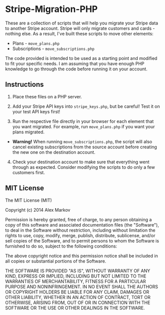 Stripe-Migration-PHP
====================

These are a collection of scripts that will help you migrate your Stripe data to another Stripe account. Stripe will only migrate customers and cards - nothing else. As a result, I've built these scripts to move other elements: 

- Plans - `move_plans.php`
- Subscriptions - `move_subscriptions.php`

The code provided is intended to be used as a starting point and modified to fit your specific needs. I am assuming that you have enough PHP knowledge to go through the code before running it on your account.

## Instructions

1. Place these files on a PHP server.

2. Add your Stripe API keys into `stripe_keys.php`, but be careful! Test it on your test API keys first!

3. Run the respective file directly in your browser for each element that you want migrated. For example, run `move_plans.php` if you want your plans migrated.
  * **Warning!** When running `move_subscriptions.php`, the script will also cancel existing subscriptions from the source account before creating the new one on the destination account.

4. Check your destination account to make sure that everything went through as expected. Consider modifying the scripts to do only a few customers first.

## MIT License

The MIT License (MIT)

Copyright (c) 2014 Alex Markov

Permission is hereby granted, free of charge, to any person obtaining a copy
of this software and associated documentation files (the "Software"), to deal
in the Software without restriction, including without limitation the rights
to use, copy, modify, merge, publish, distribute, sublicense, and/or sell
copies of the Software, and to permit persons to whom the Software is
furnished to do so, subject to the following conditions:

The above copyright notice and this permission notice shall be included in all
copies or substantial portions of the Software.

THE SOFTWARE IS PROVIDED "AS IS", WITHOUT WARRANTY OF ANY KIND, EXPRESS OR
IMPLIED, INCLUDING BUT NOT LIMITED TO THE WARRANTIES OF MERCHANTABILITY,
FITNESS FOR A PARTICULAR PURPOSE AND NONINFRINGEMENT. IN NO EVENT SHALL THE
AUTHORS OR COPYRIGHT HOLDERS BE LIABLE FOR ANY CLAIM, DAMAGES OR OTHER
LIABILITY, WHETHER IN AN ACTION OF CONTRACT, TORT OR OTHERWISE, ARISING FROM,
OUT OF OR IN CONNECTION WITH THE SOFTWARE OR THE USE OR OTHER DEALINGS IN THE
SOFTWARE.
